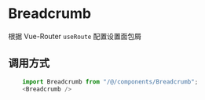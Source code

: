 <!--
 * @Autor        : Pat
 * @Description  : Menu COnfig
 * @Email        : gouqingping@yahoo.com
 * @Date         : 2021-01-26 10:08:39
 * @LastEditors  : Pat
 * @LastEditTime : 2021-01-26 10:42:01
-->
# Breadcrumb
根据 Vue-Router `useRoute` 配置设置面包屑  

## 调用方式

```javascript 
    import Breadcrumb from "/@/components/Breadcrumb";
    <Breadcrumb />
```